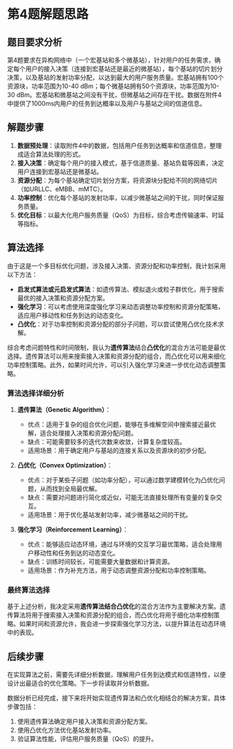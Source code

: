 # 第4题解题思路

## 题目要求分析

第4题要求在异构网络中（一个宏基站和多个微基站），针对用户的任务需求，确定每个用户的接入决策（连接到宏基站还是最近的微基站），每个基站的切片划分决策，以及基站的发射功率分配，以达到最大的用户服务质量。宏基站拥有100个资源块，功率范围为10-40 dBm；每个微基站拥有50个资源块，功率范围为10-30 dBm。宏基站和微基站之间没有干扰，但微基站之间存在干扰。数据在附件4中提供了1000ms内用户的任务到达概率以及用户与基站之间的信道信息。

## 解题步骤

1. **数据预处理**：读取附件4中的数据，包括用户任务到达概率和信道信息，整理成适合算法处理的形式。
2. **接入决策**：确定每个用户的接入模式，基于信道质量、基站负载等因素，决定用户连接到宏基站还是微基站。
3. **资源分配**：为每个基站确定切片划分方案，将资源块分配给不同的网络切片（如URLLC、eMBB、mMTC）。
4. **功率控制**：优化每个基站的发射功率，以减少微基站之间的干扰，同时保证服务质量。
5. **优化目标**：以最大化用户服务质量（QoS）为目标，综合考虑传输速率、时延等指标。

## 算法选择

由于这是一个多目标优化问题，涉及接入决策、资源分配和功率控制，我计划采用以下方法：
- **启发式算法或元启发式算法**：如遗传算法、模拟退火或粒子群优化，用于搜索最优的接入决策和资源分配方案。
- **强化学习**：可以考虑使用深度强化学习来动态调整功率控制和资源分配策略，适应用户移动性和任务到达的动态变化。
- **凸优化**：对于功率控制和资源分配的部分子问题，可以尝试使用凸优化技术求解。

综合考虑问题特性和时间限制，我认为**遗传算法**结合**凸优化**的混合方法可能是最优选择。遗传算法可以用来搜索接入决策和资源分配的组合，而凸优化可以用来细化功率控制策略。此外，如果时间允许，可以引入强化学习来进一步优化动态调整策略。

### 算法选择详细分析

1. **遗传算法（Genetic Algorithm）**：
   - 优点：适用于复杂的组合优化问题，能够在多维解空间中搜索接近最优解，适合处理接入决策和资源分配问题。
   - 缺点：可能需要较多的迭代次数来收敛，计算复杂度较高。
   - 适用场景：用于确定用户与基站的连接关系以及资源块的初步分配。

2. **凸优化（Convex Optimization）**：
   - 优点：对于某些子问题（如功率分配），可以通过数学建模转化为凸优化问题，从而找到全局最优解。
   - 缺点：需要对问题进行简化或近似，可能无法直接处理所有变量的复杂交互。
   - 适用场景：用于优化基站发射功率，减少微基站之间的干扰。

3. **强化学习（Reinforcement Learning）**：
   - 优点：能够适应动态环境，通过与环境的交互学习最优策略，适合处理用户移动性和任务到达的动态变化。
   - 缺点：训练时间较长，可能需要大量数据和计算资源。
   - 适用场景：作为补充方法，用于动态调整资源分配和功率控制策略。

### 最终算法选择

基于上述分析，我决定采用**遗传算法结合凸优化**的混合方法作为主要解决方案。遗传算法将用于搜索接入决策和资源分配的组合，而凸优化将用于细化功率控制策略。如果时间和资源允许，我会进一步探索强化学习方法，以提升算法在动态环境中的表现。

## 后续步骤

在实现算法之前，需要先详细分析数据，理解用户任务到达模式和信道特性，以便设计出最适合的优化策略。下一步将读取并分析数据。

数据分析已经完成，接下来将开始实现遗传算法和凸优化相结合的解决方案，具体步骤包括：
1. 使用遗传算法确定用户接入决策和资源分配方案。
2. 使用凸优化方法优化基站发射功率。
3. 验证算法性能，评估用户服务质量（QoS）的提升。